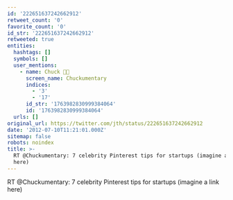 ```yaml
---
id: '222651637242662912'
retweet_count: '0'
favorite_count: '0'
id_str: '222651637242662912'
retweeted: true
entities:
  hashtags: []
  symbols: []
  user_mentions:
    - name: Chuck 🌲🌊
      screen_name: Chuckumentary
      indices:
        - '3'
        - '17'
      id_str: '1763982830999384064'
      id: '1763982830999384064'
  urls: []
original_url: https://twitter.com/jth/status/222651637242662912
date: '2012-07-10T11:21:01.000Z'
sitemap: false
robots: noindex
title: >-
  RT @Chuckumentary: 7 celebrity Pinterest tips for startups (imagine a link
  here)
---
```


RT @Chuckumentary: 7 celebrity Pinterest tips for startups (imagine a link here)